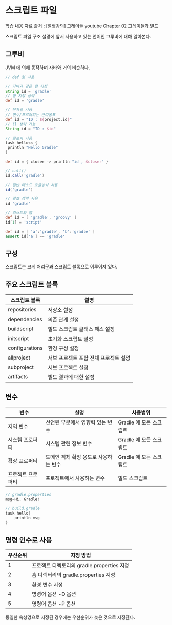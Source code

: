 # 스크립트 파일

학습 내용 자료 출처 : [열혈강의] 그레이들 youtube [Chapter 02 그레이들과 빌드](https://www.youtube.com/watch?v=_yLS067GEqY&list=PL7mmuO705dG2pdxCYCCJeAgOeuQN1seZz&index=4)

스크립트 파일 구조 설명에 앞서 사용하고 있는 언어인 그루비에 대해 알아본다.

## 그루비

JVM 에 의해 동작하며 자바와 거의 비슷하다.

```groovy
// def 형 사용

// 자바와 같은 형 지정
String id = 'gradle'
// 형 지정 생략
def id = 'gradle'

// 문자열 사용
// 변수/프로퍼티는 큰따옴표
def id = "ID : ${project.id}"
// {} 생략 가능
String id = "ID : $id"

// 클로저 사용
task hello<< {
 println "Hello Gradle"
}

def id = { closer -> println "id , $closer" }

// call()
id.call('gradle')

// 일반 메소드 호출방식 사용
id('gradle')

// 괄호 생략 사용
id 'gradle'

// 리스트와 맵
def id = [ 'gradle', 'groovy' ]
id[1] = 'script'

def id = [ 'a':'gradle', 'b':'gradle' ]
assert id['a'] == 'gradle'
```

## 구성

스크립트는 크게 처리문과 스크립트 블록으로 이루어져 있다.

## 주요 스크립트 블록

| 스크립트 블록 | 설명 |
| --- | --- |
| repositories | 저장소 설정 |
| dependencies | 의존 관계 설정 |
| buildscript | 빌드 스크립트 클래스 패스 설정 |
| initscript | 초기화 스크립트 설정 |
| configurations | 환경 구성 설정 |
| allproject | 서브 프로젝트 포함 전체 프로젝트 설정 |
| subproject | 서브 프로젝트 설정 |
| artifacts | 빌드 결과에 대한 설정 |

## 변수

| 변수 | 설명 | 사용범위 |
| --- | --- | --- |
| 지역 변수 | 선언된 부분에서 영향력 있는 변수 | Gradle 에 모든 스크립트 |
| 시스템 프로퍼티 | 시스템 관련 정보 변수 | Gradle 에 모든 스크립트 |
| 확장 프로퍼티 | 도메인 객체 확장 용도로 사용하는 변수 | Gradle 에 모든 스크립트 |
| 프로젝트 프로퍼티 | 프로젝트에서 사용하는 변수 | 빌드 스크립트 |

```groovy
// gradle.properties
msg=Hi, Gradle!

// build.gradle
task hello{
    println msg
}
```

## 명령 인수로 사용

| 우선순위 | 지정 방법 |
| --- | --- |
| 1 | 프로젝트 디렉토리의 gradle.properties 지정 |
| 2 | 홈 디렉터리의 gradle.properties 지정 |
| 3 | 환경 변수 지정 |
| 4 | 명령어 옵션 -D 옵션 |
| 5 | 명령어 옵션 -P 옵션 |

동일한 속성명으로 지정된 경우에는 우선순위가 늦은 것으로 지정된다.
